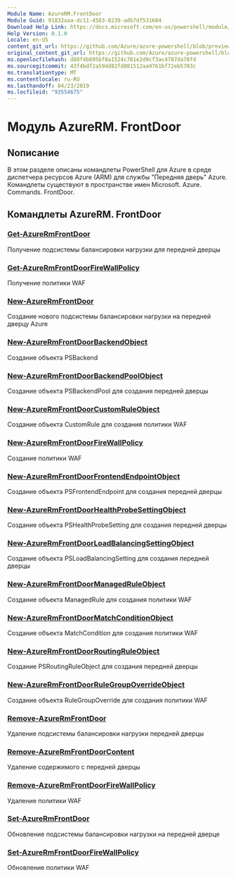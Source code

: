 ```yaml
---
Module Name: AzureRM.FrontDoor
Module Guid: 91832aaa-dc11-4583-8239-adb7df531604
Download Help Link: https://docs.microsoft.com/en-us/powershell/module/azurerm.frontdoor
Help Version: 0.1.0
Locale: en-US
content_git_url: https://github.com/Azure/azure-powershell/blob/preview/src/ResourceManager/FrontDoor/Commands.FrontDoor/help/AzureRM.FrontDoor.md
original_content_git_url: https://github.com/Azure/azure-powershell/blob/preview/src/ResourceManager/FrontDoor/Commands.FrontDoor/help/AzureRM.FrontDoor.md
ms.openlocfilehash: d88f4b695bf8a1524c761e2d9cf3ac4787da78fd
ms.sourcegitcommit: 43f4bdf2a59dd82fd881512aa9761bf72eb5703c
ms.translationtype: MT
ms.contentlocale: ru-RU
ms.lasthandoff: 04/23/2019
ms.locfileid: "93554675"
---
```

# Модуль AzureRM. FrontDoor
## Nописание
В этом разделе описаны командлеты PowerShell для Azure в среде диспетчера ресурсов Azure (ARM) для службы "Передняя дверь" Azure. Командлеты существуют в пространстве имен Microsoft. Azure. Commands. FrontDoor.

## Командлеты AzureRM. FrontDoor
### [Get-AzureRmFrontDoor](Get-AzureRmFrontDoor.md)
Получение подсистемы балансировки нагрузки для передней дверцы

### [Get-AzureRmFrontDoorFireWallPolicy](Get-AzureRmFrontDoorFireWallPolicy.md)
Получение политики WAF

### [New-AzureRmFrontDoor](New-AzureRmFrontDoor.md)
Создание нового подсистемы балансировки нагрузки на передней дверцу Azure

### [New-AzureRmFrontDoorBackendObject](New-AzureRmFrontDoorBackendObject.md)
Создание объекта PSBackend

### [New-AzureRmFrontDoorBackendPoolObject](New-AzureRmFrontDoorBackendPoolObject.md)
Создание объекта PSBackendPool для создания передней дверцы

### [New-AzureRmFrontDoorCustomRuleObject](New-AzureRmFrontDoorCustomRuleObject.md)
Создание объекта CustomRule для создания политики WAF

### [New-AzureRmFrontDoorFireWallPolicy](New-AzureRmFrontDoorFireWallPolicy.md)
Создание политики WAF

### [New-AzureRmFrontDoorFrontendEndpointObject](New-AzureRmFrontDoorFrontendEndpointObject.md)
Создание объекта PSFrontendEndpoint для создания передней дверцы

### [New-AzureRmFrontDoorHealthProbeSettingObject](New-AzureRmFrontDoorHealthProbeSettingObject.md)
Создание объекта PSHealthProbeSetting для создания передней дверцы

### [New-AzureRmFrontDoorLoadBalancingSettingObject](New-AzureRmFrontDoorLoadBalancingSettingObject.md)
Создание объекта PSLoadBalancingSetting для создания передней дверцы

### [New-AzureRmFrontDoorManagedRuleObject](New-AzureRmFrontDoorManagedRuleObject.md)
Создание объекта ManagedRule для создания политики WAF

### [New-AzureRmFrontDoorMatchConditionObject](New-AzureRmFrontDoorMatchConditionObject.md)
Создание объекта MatchCondition для создания политики WAF

### [New-AzureRmFrontDoorRoutingRuleObject](New-AzureRmFrontDoorRoutingRuleObject.md)
Создание PSRoutingRuleObject для создания передней дверцы

### [New-AzureRmFrontDoorRuleGroupOverrideObject](New-AzureRmFrontDoorRuleGroupOverrideObject.md)
Создание объекта RuleGroupOverride для создания политики WAF

### [Remove-AzureRmFrontDoor](Remove-AzureRmFrontDoor.md)
Удаление подсистемы балансировки нагрузки передней дверцы

### [Remove-AzureRmFrontDoorContent](Remove-AzureRmFrontDoorContent.md)
Удаление содержимого с передней дверцы

### [Remove-AzureRmFrontDoorFireWallPolicy](Remove-AzureRmFrontDoorFireWallPolicy.md)
Удаление политики WAF

### [Set-AzureRmFrontDoor](Set-AzureRmFrontDoor.md)
Обновление подсистемы балансировки нагрузки на передней дверце

### [Set-AzureRmFrontDoorFireWallPolicy](Set-AzureRmFrontDoorFireWallPolicy.md)
Обновление политики WAF

